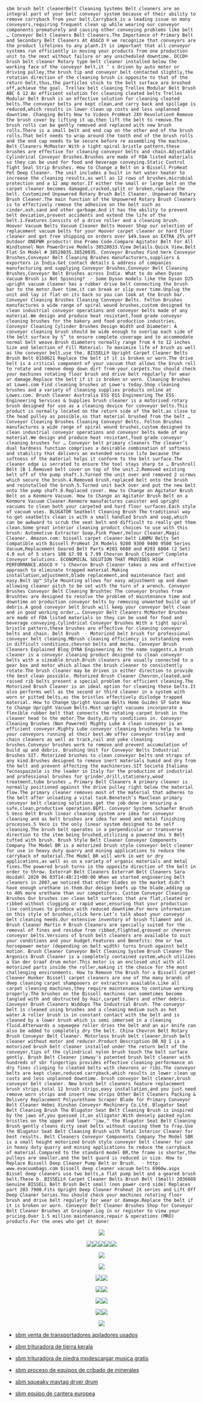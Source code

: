 
```
sbm brush belt cleanerBelt Cleaning Systems Belt cleaners are an integral part of your belt conveyor system because of their ability to remove carryback from your belt.Carryback is a leading issue on many conveyors,requiring frequent clean up while wearing our conveyor components prematurely and causing other conveying problems like belt … Conveyor Belt Cleaners Belt Cleaners.The Importance of Primary Belt and Secondary Belt Cleaners At ASGCO ® we recognize that conveyors are the product lifelines to any plant.It is important that all conveyor systems run efficiently in moving your products from one production unit to the next without failure or any unscheduled downtime. DCCD® brush belt cleaner Rotary type belt cleaner installed below the working face of the conveyor belt,it ’ s driven by auto motor or driving pulley,the brush tip and conveyor belt contacted slightly,the rotation direction of the cleaning brush is opposite to that of the return belt,thus,the particles stuck to the belt surface are brushed off,achieve the goal. Trellex belt cleaning Trellex Modular Belt Brush ABC 6 12 An efficient solution for cleaning cleated belts Trellex Modular Belt Brush is an effective solution for cleaning cleated belts.The conveyor belts are kept clean,and carry back and spillage is reduced,which results in lower clean up costs and less unplanned downtime. Changing Belts How to Videos ProHeat 2X® Revolution® Remove the brush cover by lifting it up,then lift the belt to remove.The brush rolls can be gently removed and replaced with new brush rolls.There is a small belt and end cap on the other end of the brush rolls.That belt needs to wrap around the tooth end of the brush rolls and the end cap needs to be secure before re assembling the machine. Belt Cleaners McMaster With a tight spiral bristle pattern,these brushes are effective for cleaning conveyor belts and chain.Adjustable Cylindrical Conveyor Brushes.Brushes are made of FDA listed materials so they can be used for food and beverage conveying.Static Control Tight Seal Strip Brushes. How to Change a Belt on a Bissell ProHeat Pet Deep Cleaner. The unit includes a built in hot water heater to increase the cleaning results,as well as 12 rows of brushes,microbial protection and a 12 amp motor.If either the small or large belt on the carpet cleaner becomes damaged,cracked,split or broken,replace the belt. Customized Unpowered Rotary Brush Belt Cleaner. Unpowered Rotary Brush Cleaner.The main function of the Unpowered Rotary Brush Cleaners is to effectively remove the adhesive on the belt such as cinder,ash,sand and other garbage.And it has the ability to prevent belt deviation,prevent accidents and extend the life of the belt.1.Features.Consists of a drive roller and a cleaning brush. Hoover Vacuum Belts Vacuum Cleaner Belts Hoover Shop our selection of replacement vacuum belts for your Hoover carpet cleaner or hard floor cleaner and get free shipping on orders over $49.Save an EXTRA 25% off Outdoor ONEPWR products! Use Promo Code.Compare Agitator Belt For All Windtunnel Non PowerDrive Models 38528033.View Details.Quick View.Belt Flat Sn Model # 38528035.38528035. Conveyor Brushes Find here Conveyor Brushes,Conveyor Belt Cleaning Brushes manufacturers,suppliers & exporters in India.Get contact details & address of companies manufacturing and supplying Conveyor Brushes,Conveyor Belt Cleaning Brushes,Conveyor Belt Brushes across India. What to do when Dyson Vacuum Brush is Not Spinning?  · Some Dyson models like the Dyson D25 upright vacuum cleaner has a rubber drive belt connecting the brush bar to the motor.Over time,it can break or slip over time.Unplug the unit and lay it flat on its back so you can look at the brush bar. Conveyor Cleaning Brushes Cleaning Conveyor Belts. Felton Brushes manufactures a wide range of spiral wound brushes,custom designed to clean industrial conveyor operations and conveyor belts made of any material.We design and produce heat resistant,food grade conveyor cleaning brushes for the bakery and food production industries. Conveyor Cleaning Cylinder Brushes Design Width and Diameter: A conveyor cleaning brush should be wide enough to overlap each side of the belt surface by ½” to ensure complete coverage and to accommodate normal belt weave.Brush diameters normally range from 4 to 12 inches Size and Selection of Fill Material: To maximize life of brush as well as the conveyor belt,use the. BISSELL® Upright Carpet Cleaner Belts Brush Belt 0150621 Replace the belt if it is broken or worn.The drive belt is a critical component of your vacuum that allows the brush roll to rotate and remove deep down dirt from your carpets.You should check your machines rotating floor brush and drive belt regularly for wear or damage.Replace the belt if it is broken or worn. Cleaning Brushes at Lowes.com Find cleaning brushes at Lowe's today.Shop cleaning brushes and a variety of cleaning supplies products online at Lowes.com. Brush Cleaner Australia ESS ESS Engineering The ESS Engineering Services & Supplies brush cleaner is a motorised rotary brush designed for use as a cleaning device for conveyor belts.This product is normally located on the return side of the belt,as close to the head pulley as possible,so that material brushed from the belt … Conveyor Cleaning Brushes Cleaning Conveyor Belts. Felton Brushes manufactures a wide range of spiral wound brushes,custom designed to clean industrial conveyor operations and conveyor belts made of any material.We design and produce heat resistant,food grade conveyor cleaning brushes for … Conveyor belt primary cleaners The cleaner’s dual hardness function comprises a desirable combination of softness and stability that delivers an extended service life because the softness of the material helps it conform to the belt surface.The cleaner edge is serrated to ensure the tool stays sharp to … Brushroll Belt [B 1.Removed belt cover on top of the unit.2.Removed existing belt off of the pump shaft.3.Turned the unit over and removed 2 screws which secure the brush.4.Removed brush,replaced belt onto the brush and reinstalled the brush.5.Turned unit back over and put the new belt onto the pump shaft.6.Replaced cover. How to Change an Agitator Brush Belt on a Kenmore Vacuum. How to Change an Agitator Brush Belt on a Kenmore Vacuum Cleaner.Kenmore manufactures canister and upright vacuums to clean both your carpeted and hard floor surfaces.Each style of vacuum uses. BLUGATOR Seatbelt Cleaning Brush The traditional way to get seatbelts clean is with a small handled brush and soap,which can be awkward to scrub the seat belt and difficult to really get them clean.Some great interior cleaning product choices to use with this brush: Automotive Extractor Soap,Pink Power,Velour Cleaner,Magic Cleaner. Amazon.com: bissell carpet cleaner belt LANMU Belts Set Compatible with Bissell ProHeat 2X Models 9200 9300 9400 9500 Series Vacuum,Replacement Geared Belt Parts #203 6688 and #203 6804 (2 Set) 4.0 out of 5 stars 108 $7.99 $ 7.99 Chevron Brush Cleaner™ Complete Conveyor Solutions. ECONOMICAL SOLUTION THAT PROVIDES HIGH PERFORMANCE.ASGCO ® ’s Chevron Brush Cleaner takes a new and effective approach to eliminate trapped material.Making installation,adjustment,blade replacement,and maintenance fast and easy.Bolt Up™ Style Mounting allows for easy adjustment up and down allowing cleaner pitch to be set with the turn of a wrench. Conveyor Brushes Conveyor Belt Cleaning Brushtec The conveyor brushes from Brushtec are designed to resolve the problem of maintenance time and downtime on production conveyor belts by removing unwanted build up of debris.A good conveyor belt brush will keep your conveyor belt clean and in good working order,… Conveyor Belt Cleaners McMaster Brushes are made of FDA listed materials so they can be used for food and beverage conveying.Cylindrical Conveyor Brushes With a tight spiral bristle pattern,these brushes are effective for cleaning conveyor belts and chain. Belt Brush  · Motorized belt brush for professional conveyor belt cleaning.MBrush cleaning efficiency is outstanding even in difficult conditions,chevron belts and mecha. Conveyor Brush Cleaners Explained Blog DYNA Engineering As the name suggests,a brush cleaner is a conveyor cleaning product designed to clean conveyor belts with a sizeable brush.Brush cleaners are usually connected to a gear box and motor which allows the brush cleaner to consistently rotate.The brush cleaner may be driven in either direction to provide the best clean possible. Motorized Brush Cleaner Chevron,cleated,and raised rib belts present a special problem for efficient cleaning.The Motorized Brush Cleaner is an ideal option for cleaning these belts.It also performs well as the second or third cleaner in a system with worn or pitted belts,as the bristles effectively dislodge trapped material. How to Change Upright Vacuum Belts Home Guides SF Gate How to Change Upright Vacuum Belts.Most upright vacuums incorporate a flexible rubber belt that connects the rotating carpet brush in the cleaner head to the motor.The dusty,dirty conditions in. Conveyor Cleaning Brushes (Non Powered) Mighty Lube A clean conveyor is an efficient conveyor.Mighty Lube conveyor cleaning brushes help to keep your conveyors running at their best.We offer conveyor trolley and chain cleaners as well as track,rail and yoke cleaning brushes.Conveyor brushes work to remove and prevent accumulation of build up and debris. Brushing Unit for Conveyor Belts Industrial Brushes SIT. Motorized brushes to clean conveyor belts and straps of any kind.Brushes designed to remove inert materials humid and dry from the belt and prevent affecting the machineries.SIT Società Italiana Tecnospazzole is the leader in Italy for the production of industrial and professional brushes for grinder,drill,stationery,wood treatment,tube brushes … Primary Belt Cleaners A primary cleaner is normally positioned against the drive pulley right below the material flow.The primary cleaner removes most of the material that adheres to the belt after unloading a vital task.Benetech’s MaxClean primary conveyor belt cleaning solutions get the job done in ensuring a safe,clean,productive operation.BEP1. Conveyor Systems Schaefer Brush S Veco Belt Brush linear cleaning system are idea for conveyor cleaning and as belt brushes are idea for wood and metal finishing processes.S Veco is the only linear system designed to be self cleaning.The brush belt operates in a perpendicular or transverse direction to the item being brushed,utilizing a powered Uni V Belt tufted with brush. Brush Style Belt Cleaner Conveyor Components Company The Model BR is a motorized brush style conveyor belt cleaner for use in heavy duty quarry and mining applications to reduce the carryback of material.The Model BR will work in wet or dry applications,as well as on a variety of organic materials and metal fines.The powered brush turns in the opposite direction of the belt in order to throw. Exterra® Belt Cleaners Exterra® Belt Cleaners Sara Hoidahl 2020 06 03T14:48:21+00:00 When we started engineering belt cleaners in 2007,we noticed that other blades on the market didn’t have enough urethane in them.Our design beefs up the blade,adding up to 40% more urethane than our competitors. Custom Conveyor Cleaning Brushes Our brushes can clean belt surfaces that are flat,cleated or ribbed without clogging or rapid wear,ensuring that your production line continues to produce with reduced downtime.For more information on this style of brushes,click here.Let’s talk about your conveyor belt cleaning needs.Our extensive inventory of brush filament and in. Brush Cleaner Martin ® Brush Cleaners are specially suited for the removal of fines and residue from ribbed,flighted,grooved or chevron conveyor belts.Versions of brush belt cleaners are available to suit your conditions and your budget.Features and Benefits: One or two horsepower motor (depending on belt width) turns brush against belt motion. Brush Cleaner Conveyor Belt Cleaning System Brush Cleaner The Argonics Brush Cleaner is a completely contained system,which utilizes a Van der Graaf drum motor.This motor is an enclosed unit with all motorized parts inside the roller,making it the choice for the most challenging environments. How to Remove the Brush for a Bissell Carpet Cleaner Hunker Bissell carpet cleaners are one of the many brands of deep cleaning carpet shampooers or extractors available.Like all carpet cleaning machines,they require maintenance to continue working properly.The brushes on the Bissell machines can sometimes become tangled with and obstructed by hair,carpet fibers and other debris. Conveyor Brush Cleaners Widdops The Industrial Brush. The conveyor belt is cleaned using brushes and a cleaning medium such as hot water.A roller brush is in constant contact with the belt and is cleaned by a lower brush which is semi immersed in a cleaning fluid.Afterwards a squeegee roller dries the belt and an air knife can also be added to completely dry the belt. China Chevron Belt Rotary Brush Conveyor Belt Cleaner. Motorless brush belt cleaner,brush belt cleaner without motor and reducer.Product Description DB XQ I is a motorized brush belt cleaner installed under the return belt of the conveyor,tips of the cylindrical nylon brush touch the belt surface gently. Brush Belt Cleaner jimway's patented brush belt cleaner with hundreds of sbr fingertips provides effective cleaning performance on dry fines clinging to cleated belts with chevrons or ribs.The conveyor belts are kept clean,reduced carryback,which results in lower clean up costs and less unplanned downtime. brush conveyor belt cleaner,brush conveyor belt cleaner. New brush belt cleaners feature replacement brush strips,total 12 brush strips,easy installation,and you just need remove worn strips and insert new strips Other Belt Cleaners Packing & Delivery Replacement Polyurethane Scraper Blade for Primary Conveyor Belt Cleaner Hebei Xinshan Conveyor Machinery Co.Ltd. Blugator Seat Belt Cleaning Brush The Blugator Seat Belt Cleaning Brush is inspired by the jaws of,you guessed it,an alligator.With densely packed nylon bristles on the upper and lower "jaw," the Blugator Seat Belt Cleaning Brush gently cleans dirty seat belts without causing them to fray.Use the Blugator Seat Belt Cleaning Brush with Total Interior Cleaner for best results. Belt Cleaners Conveyor Components Company The Model SBR is a small height motorized brush style conveyor belt cleaner for use in heavy duty quarry and mining applications to reduce the carryback of material.Compared to the standard model BR,the frame is shorter,the pulleys are smaller,and the belt guard is reduced in size. How to Replace Bissell Deep Cleaner Pump Belt or Brush.  · http: www.evacuumbags.com bissell deep cleaner vacuum belts 6960w.aspx Bissel deep cleaners use two belts,a flat pump belt and a geared brush belt.These b. BISSELL® Carpet Cleaner Belts Brush Belt (Small) 2036688 Genuine BISSELL Belt Brush Belt small (non power cord side) Replaces part 203 7900.Fits Upright Deep Cleaner Proheat 2X series and Lift Off Deep Cleaner Series.You should check your machines rotating floor brush and drive belt regularly for wear or damage.Replace the belt if it is broken or worn. Conveyor Belt Cleaner Brushes Shop for Conveyor Belt Cleaner Brushes at Grainger.Log in or register to view your pricing.Over 1.5 million maintenance,repair & operations (MRO) products.For the ones who get it done! 
```

<div align="center">

<a href="https://es-crusher.shibang-china.com/github&k=sbm+brush+belt+cleaner"><img src="https://static.shibang-china.com/es/crusher/logo.jpg"></a>

<a href="https://es-crusher.shibang-china.com/github&k=sbm+brush+belt+cleaner"><img src="https://static.shibang-china.com/es/crusher/index.jpg"></a><a href="https://es-crusher.shibang-china.com/material.htmlgithub&k=sbm+brush+belt+cleaner"><img src="https://static.shibang-china.com/es/crusher/material.jpg"></a><a href="https://es-crusher.shibang-china.com/application.htmlgithub&k=sbm+brush+belt+cleaner"><img src="https://static.shibang-china.com/es/crusher/application.jpg"></a><a href="https://es-crusher.shibang-china.com/aboutus.htmlgithub&k=sbm+brush+belt+cleaner"><img src="https://static.shibang-china.com/es/crusher/aboutus.jpg"></a><a href="https://es-crusher.shibang-china.com/contact.htmlgithub&k=sbm+brush+belt+cleaner"><img src="https://static.shibang-china.com/es/crusher/contact.jpg"></a>

<a href="https://es-crusher.shibang-china.com/github&k=sbm+brush+belt+cleaner"><img src="https://static.shibang-china.com/es/crusher/banner.jpg"></a>

<a href="https://swt.shibang-china.com/github&k=sbm+brush+belt+cleaner"><img src="https://static.shibang-china.com/es/crusher/text.jpg"></a>

<a href="https://swt.shibang-china.com/github&k=sbm+brush+belt+cleaner"><img src="https://static.shibang-china.com/es/crusher/chat.jpg"></a><a href="https://es-crusher.shibang-china.com/contact.htmlgithub&k=sbm+brush+belt+cleaner"><img src="https://static.shibang-china.com/es/crusher/message.jpg"></a>

<a href="https://es-crusher.shibang-china.com/products/pe.htmlgithub&k=sbm+brush+belt+cleaner"><img src="https://static.shibang-china.com/es/crusher/pe.jpg"></a><a href="https://es-crusher.shibang-china.com/products/pf.htmlgithub&k=sbm+brush+belt+cleaner"><img src="https://static.shibang-china.com/es/crusher/pf.jpg"></a>

<a href="https://es-crusher.shibang-china.com/products/hpt.htmlgithub&k=sbm+brush+belt+cleaner"><img src="https://static.shibang-china.com/es/crusher/hpt.jpg"></a><a href="https://es-crusher.shibang-china.com/products/vsi.htmlgithub&k=sbm+brush+belt+cleaner"><img src="https://static.shibang-china.com/es/crusher/vsi.jpg"></a>

<a href="https://es-crusher.shibang-china.com/products/klv.htmlgithub&k=sbm+brush+belt+cleaner"><img src="https://static.shibang-china.com/es/crusher/klv.jpg"></a><a href="https://es-crusher.shibang-china.com/products/portable.htmlgithub&k=sbm+brush+belt+cleaner"><img src="https://static.shibang-china.com/es/crusher/portable.jpg"></a>

<a href="https://swt.shibang-china.com/github&k=sbm+brush+belt+cleaner"><img src="https://static.shibang-china.com/es/crusher/case.jpg"></a>

</div>


* [sbm venta de transportadores apiladores usados](sbm%20venta%20de%20transportadores%20apiladores%20usados.md)

* [sbm trituradora de tierra kerala](sbm%20trituradora%20de%20tierra%20kerala.md)

* [sbm trituradora de piedra mpdescargar musica gratis](sbm%20trituradora%20de%20piedra%20mpdescargar%20musica%20gratis.md)

* [sbm proceso de equipos de cribado de minerales](sbm%20proceso%20de%20equipos%20de%20cribado%20de%20minerales.md)

* [sbm squeaky maytag dryer drum](sbm%20squeaky%20maytag%20dryer%20drum.md)

* [sbm equipo de cantera europea](sbm%20equipo%20de%20cantera%20europea.md)